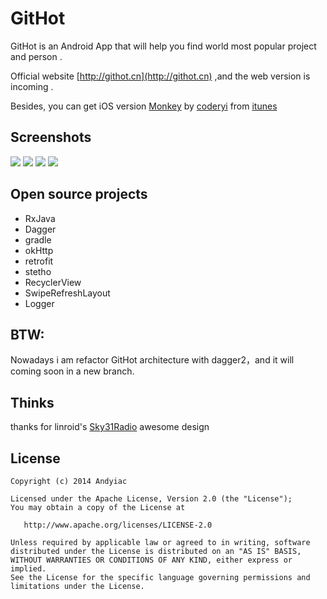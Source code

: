 # GitHot

GitHot is an Android App that will help you find world most popular project and person .


Official website [http://githot.cn](http://githot.cn) ,and the web version is incoming .


Besides, you can get iOS version [Monkey](https://github.com/coderyi/Monkey) by [coderyi](https://github.com/coderyi) from [itunes](https://itunes.apple.com/cn/app/monkey-for-github/id1003765407)



## Screenshots
![](http://firimg.fir.im/395e0b88defdf6b3c96553e57b3fda7ad00a6b1b?imageView2/0/w/426/h/240)
![](http://firimg.fir.im/ede5d510fbb7022c369d64846a55039b230fa655?imageView2/0/w/426/h/240)
![](http://firimg.fir.im/299cbb75847fbedd701c43d3b502521a2f2908ca?imageView2/0/w/426/h/240)
![](http://firimg.fir.im/261842daf2cd3c2df8557f5fb6024cae2a9af08c?imageView2/0/w/426/h/240)

## Open source projects

- RxJava
- Dagger
- gradle
- okHttp
- retrofit
- stetho
- RecyclerView
- SwipeRefreshLayout
- Logger

## BTW:

Nowadays i am refactor GitHot architecture with dagger2，and it will coming soon in a new branch.

## Thinks

thanks for linroid's [Sky31Radio](https://github.com/linroid/Sky31Radio) awesome design


## License

    Copyright (c) 2014 Andyiac

    Licensed under the Apache License, Version 2.0 (the "License");
    You may obtain a copy of the License at

       http://www.apache.org/licenses/LICENSE-2.0

    Unless required by applicable law or agreed to in writing, software
    distributed under the License is distributed on an "AS IS" BASIS,
    WITHOUT WARRANTIES OR CONDITIONS OF ANY KIND, either express or implied.
    See the License for the specific language governing permissions and
    limitations under the License.
